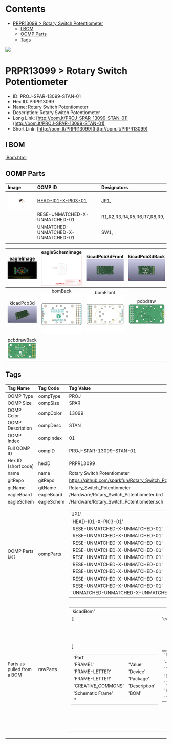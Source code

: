 



Contents
========

* [PRPR13099 > Rotary Switch Potentiometer](#prpr13099--rotary-switch-potentiometer)
	* [I BOM](#i-bom)
	* [OOMP Parts](#oomp-parts)
	* [Tags](#tags)
  
![][im]
# PRPR13099 > Rotary Switch Potentiometer

- ID: PROJ-SPAR-13099-STAN-01
- Hex ID: PRPR13099
- Name: Rotary Switch Potentiometer
- Description: Rotary Switch Potentiometer
- Long Link: [http://oom.lt/PROJ-SPAR-13099-STAN-01](http://oom.lt/PROJ-SPAR-13099-STAN-01)
- Short Link: [http://oom.lt/PRPR13099](http://oom.lt/PRPR13099)

## I BOM
  
[iBom.html](https://htmlpreview.github.io/?https://github.com/oomlout/oomlout_OOMP_projects_V2/blob/main/PROJ/SPAR/13099/STAN/01/ibom.html)
## OOMP Parts
  

|Image|OOMP ID|Designators|
| :--- | :--- | :--- |
|[![](https://raw.githubusercontent.com/oomlout/oomlout_OOMP_parts_V2/main/HEAD/I01/X/PI03/01/image_140.jpg)](https://github.com/oomlout/oomlout_OOMP_parts_V2/tree/main/HEAD/I01/X/PI03/01/)|[HEAD-I01-X-PI03-01](https://github.com/oomlout/oomlout_OOMP_parts_V2/tree/main/HEAD/I01/X/PI03/01/)|[JP1,](https://github.com/oomlout/oomlout_OOMP_parts_V2/tree/main/HEAD/I01/X/PI03/01/)|
|![]()|RESE-UNMATCHED-X-UNMATCHED-01|R1,R2,R3,R4,R5,R6,R7,R8,R9,|
|![]()|UNMATCHED-UNMATCHED-X-UNMATCHED-01|SW1,|
||||
  

|eagleImage<br>[![](https://raw.githubusercontent.com/oomlout/oomlout_OOMP_projects_V2/main/PROJ/SPAR/13099/STAN/01/eagleImage_140.png)](https://github.com/oomlout/oomlout_OOMP_projects_V2/tree/main/PROJ/SPAR/13099/STAN/01/eagleImage.png)|eagleSchemImage<br>[![](https://raw.githubusercontent.com/oomlout/oomlout_OOMP_projects_V2/main/PROJ/SPAR/13099/STAN/01/eagleSchemImage_140.png)](https://github.com/oomlout/oomlout_OOMP_projects_V2/tree/main/PROJ/SPAR/13099/STAN/01/eagleSchemImage.png)|kicadPcb3dFront<br>[![](https://raw.githubusercontent.com/oomlout/oomlout_OOMP_projects_V2/main/PROJ/SPAR/13099/STAN/01/kicadPcb3dFront_140.png)](https://github.com/oomlout/oomlout_OOMP_projects_V2/tree/main/PROJ/SPAR/13099/STAN/01/kicadPcb3dFront.png)|kicadPcb3dBack<br>[![](https://raw.githubusercontent.com/oomlout/oomlout_OOMP_projects_V2/main/PROJ/SPAR/13099/STAN/01/kicadPcb3dBack_140.png)](https://github.com/oomlout/oomlout_OOMP_projects_V2/tree/main/PROJ/SPAR/13099/STAN/01/kicadPcb3dBack.png)|
| :---: | :---: | :---: | :---: |
|kicadPcb3d<br>[![](https://raw.githubusercontent.com/oomlout/oomlout_OOMP_projects_V2/main/PROJ/SPAR/13099/STAN/01/kicadPcb3d_140.png)](https://github.com/oomlout/oomlout_OOMP_projects_V2/tree/main/PROJ/SPAR/13099/STAN/01/kicadPcb3d.png)|bomBack<br>[![](https://raw.githubusercontent.com/oomlout/oomlout_OOMP_projects_V2/main/PROJ/SPAR/13099/STAN/01/bomBack_140.png)](https://github.com/oomlout/oomlout_OOMP_projects_V2/tree/main/PROJ/SPAR/13099/STAN/01/bomBack.png)|bomFront<br>[![](https://raw.githubusercontent.com/oomlout/oomlout_OOMP_projects_V2/main/PROJ/SPAR/13099/STAN/01/bomFront_140.png)](https://github.com/oomlout/oomlout_OOMP_projects_V2/tree/main/PROJ/SPAR/13099/STAN/01/bomFront.png)|pcbdraw<br>[![](https://raw.githubusercontent.com/oomlout/oomlout_OOMP_projects_V2/main/PROJ/SPAR/13099/STAN/01/pcbdraw_140.png)](https://github.com/oomlout/oomlout_OOMP_projects_V2/tree/main/PROJ/SPAR/13099/STAN/01/pcbdraw.svg)|
|pcbdrawBack<br>[![](https://raw.githubusercontent.com/oomlout/oomlout_OOMP_projects_V2/main/PROJ/SPAR/13099/STAN/01/pcbdrawBack_140.png)](https://github.com/oomlout/oomlout_OOMP_projects_V2/tree/main/PROJ/SPAR/13099/STAN/01/pcbdrawBack.svg)||||

## Tags
  

|Tag Name|Tag Code|Tag Value|
| :--- | :--- | :--- |
|OOMP Type|oompType|PROJ|
|OOMP Size|oompSize|SPAR|
|OOMP Color|oompColor|13099|
|OOMP Description|oompDesc|STAN|
|OOMP Index|oompIndex|01|
|Full OOMP ID|oompID|PROJ-SPAR-13099-STAN-01|
|Hex ID (short code)|hexID|PRPR13099|
|name|name|Rotary Switch Potentiometer|
|gitRepo|gitRepo|https://github.com/sparkfun/Rotary_Switch_Potentiometer|
|gitName|gitName|Rotary_Switch_Potentiometer|
|eagleBoard|eagleBoard|/Hardware/Rotary_Switch_Potentiometer.brd|
|eagleSchem|eagleSchem|/Hardware/Rotary_Switch_Potentiometer.sch|
|OOMP Parts List|oompParts|<table><tr><td>'JP1'</td></tr><tr><td> 'HEAD-I01-X-PI03-01'</td><td> 'R1'</td></tr><tr><td> 'RESE-UNMATCHED-X-UNMATCHED-01'</td><td> 'R2'</td></tr><tr><td> 'RESE-UNMATCHED-X-UNMATCHED-01'</td><td> 'R3'</td></tr><tr><td> 'RESE-UNMATCHED-X-UNMATCHED-01'</td><td> 'R4'</td></tr><tr><td> 'RESE-UNMATCHED-X-UNMATCHED-01'</td><td> 'R5'</td></tr><tr><td> 'RESE-UNMATCHED-X-UNMATCHED-01'</td><td> 'R6'</td></tr><tr><td> 'RESE-UNMATCHED-X-UNMATCHED-01'</td><td> 'R7'</td></tr><tr><td> 'RESE-UNMATCHED-X-UNMATCHED-01'</td><td> 'R8'</td></tr><tr><td> 'RESE-UNMATCHED-X-UNMATCHED-01'</td><td> 'R9'</td></tr><tr><td> 'RESE-UNMATCHED-X-UNMATCHED-01'</td><td> 'SW1'</td></tr><tr><td> 'UNMATCHED-UNMATCHED-X-UNMATCHED-01'</td></tr></table>|
|Parts as pulled from a BOM|rawParts|<table><tr><td>'kicadBom'</td></tr><tr><td> []</td><td> 'eagleBom'</td></tr><tr><td> [<table><tr><td>'Part'</td></tr><tr><td> 'FRAME1'</td><td> 'Value'</td></tr><tr><td> 'FRAME-LETTER'</td><td> 'Device'</td></tr><tr><td> 'FRAME-LETTER'</td><td> 'Package'</td></tr><tr><td> 'CREATIVE_COMMONS'</td><td> 'Description'</td></tr><tr><td> 'Schematic Frame'</td><td> 'BOM'</td></tr><tr><td> ''</td></tr></table></td><td> <table><tr><td>'Part'</td></tr><tr><td> 'JP1'</td><td> 'Value'</td></tr><tr><td> ''</td><td> 'Device'</td></tr><tr><td> 'M031X03_NO_SILK'</td><td> 'Package'</td></tr><tr><td> '1X03_NO_SILK'</td><td> 'Description'</td></tr><tr><td> 'Header 3'</td><td> 'BOM'</td></tr><tr><td> ''</td></tr></table></td><td> <table><tr><td>'Part'</td></tr><tr><td> 'LOGO1'</td><td> 'Value'</td></tr><tr><td> 'OSHW-LOGOM'</td><td> 'Device'</td></tr><tr><td> 'OSHW-LOGOM'</td><td> 'Package'</td></tr><tr><td> 'OSHW-LOGO-M'</td><td> 'Description'</td></tr><tr><td> 'Open Source Hardware Logo This logo indicates the piece of hardware it is found on incorporates a OSHW license and/or adheres to the definition of open source hardware found here</td></tr><tr><td> http</td></tr><tr><td>//freedomdefined.org/OSHW'</td><td> 'BOM'</td></tr><tr><td> ''</td></tr></table></td><td> <table><tr><td>'Part'</td></tr><tr><td> 'LOGO3'</td><td> 'Value'</td></tr><tr><td> 'SFE_LOGO_NAME.1_INCH'</td><td> 'Device'</td></tr><tr><td> 'SFE_LOGO_NAME.1_INCH'</td><td> 'Package'</td></tr><tr><td> 'SFE_LOGO_NAME_.1'</td><td> 'Description'</td></tr><tr><td> 'SFE Logo</td><td> name only'</td><td> 'BOM'</td></tr><tr><td> ''</td></tr></table></td><td> <table><tr><td>'Part'</td></tr><tr><td> 'R1'</td><td> 'Value'</td></tr><tr><td> ''</td><td> 'Device'</td></tr><tr><td> 'RESISTORPTH-1/4W-VERT-KIT'</td><td> 'Package'</td></tr><tr><td> 'AXIAL-0.1EZ'</td><td> 'Description'</td></tr><tr><td> 'Resistor'</td><td> 'BOM'</td></tr><tr><td> ''</td></tr></table></td><td> <table><tr><td>'Part'</td></tr><tr><td> 'R2'</td><td> 'Value'</td></tr><tr><td> ''</td><td> 'Device'</td></tr><tr><td> 'RESISTORPTH-1/4W-VERT-KIT'</td><td> 'Package'</td></tr><tr><td> 'AXIAL-0.1EZ'</td><td> 'Description'</td></tr><tr><td> 'Resistor'</td><td> 'BOM'</td></tr><tr><td> ''</td></tr></table></td><td> <table><tr><td>'Part'</td></tr><tr><td> 'R3'</td><td> 'Value'</td></tr><tr><td> ''</td><td> 'Device'</td></tr><tr><td> 'RESISTORPTH-1/4W-VERT-KIT'</td><td> 'Package'</td></tr><tr><td> 'AXIAL-0.1EZ'</td><td> 'Description'</td></tr><tr><td> 'Resistor'</td><td> 'BOM'</td></tr><tr><td> ''</td></tr></table></td><td> <table><tr><td>'Part'</td></tr><tr><td> 'R4'</td><td> 'Value'</td></tr><tr><td> ''</td><td> 'Device'</td></tr><tr><td> 'RESISTORPTH-1/4W-VERT-KIT'</td><td> 'Package'</td></tr><tr><td> 'AXIAL-0.1EZ'</td><td> 'Description'</td></tr><tr><td> 'Resistor'</td><td> 'BOM'</td></tr><tr><td> ''</td></tr></table></td><td> <table><tr><td>'Part'</td></tr><tr><td> 'R5'</td><td> 'Value'</td></tr><tr><td> ''</td><td> 'Device'</td></tr><tr><td> 'RESISTORPTH-1/4W-VERT-KIT'</td><td> 'Package'</td></tr><tr><td> 'AXIAL-0.1EZ'</td><td> 'Description'</td></tr><tr><td> 'Resistor'</td><td> 'BOM'</td></tr><tr><td> ''</td></tr></table></td><td> <table><tr><td>'Part'</td></tr><tr><td> 'R6'</td><td> 'Value'</td></tr><tr><td> ''</td><td> 'Device'</td></tr><tr><td> 'RESISTORPTH-1/4W-VERT-KIT'</td><td> 'Package'</td></tr><tr><td> 'AXIAL-0.1EZ'</td><td> 'Description'</td></tr><tr><td> 'Resistor'</td><td> 'BOM'</td></tr><tr><td> ''</td></tr></table></td><td> <table><tr><td>'Part'</td></tr><tr><td> 'R7'</td><td> 'Value'</td></tr><tr><td> ''</td><td> 'Device'</td></tr><tr><td> 'RESISTORPTH-1/4W-VERT-KIT'</td><td> 'Package'</td></tr><tr><td> 'AXIAL-0.1EZ'</td><td> 'Description'</td></tr><tr><td> 'Resistor'</td><td> 'BOM'</td></tr><tr><td> ''</td></tr></table></td><td> <table><tr><td>'Part'</td></tr><tr><td> 'R8'</td><td> 'Value'</td></tr><tr><td> ''</td><td> 'Device'</td></tr><tr><td> 'RESISTORPTH-1/4W-VERT-KIT'</td><td> 'Package'</td></tr><tr><td> 'AXIAL-0.1EZ'</td><td> 'Description'</td></tr><tr><td> 'Resistor'</td><td> 'BOM'</td></tr><tr><td> ''</td></tr></table></td><td> <table><tr><td>'Part'</td></tr><tr><td> 'R9'</td><td> 'Value'</td></tr><tr><td> ''</td><td> 'Device'</td></tr><tr><td> 'RESISTORPTH-1/4W-VERT-KIT'</td><td> 'Package'</td></tr><tr><td> 'AXIAL-0.1EZ'</td><td> 'Description'</td></tr><tr><td> 'Resistor'</td><td> 'BOM'</td></tr><tr><td> ''</td></tr></table></td><td> <table><tr><td>'Part'</td></tr><tr><td> 'STANDOFF1'</td><td> 'Value'</td></tr><tr><td> 'STAND-OFF'</td><td> 'Device'</td></tr><tr><td> 'STAND-OFF'</td><td> 'Package'</td></tr><tr><td> 'STAND-OFF'</td><td> 'Description'</td></tr><tr><td> '#4 Stand Off'</td><td> 'BOM'</td></tr><tr><td> ''</td></tr></table></td><td> <table><tr><td>'Part'</td></tr><tr><td> 'STANDOFF2'</td><td> 'Value'</td></tr><tr><td> 'STAND-OFF'</td><td> 'Device'</td></tr><tr><td> 'STAND-OFF'</td><td> 'Package'</td></tr><tr><td> 'STAND-OFF'</td><td> 'Description'</td></tr><tr><td> '#4 Stand Off'</td><td> 'BOM'</td></tr><tr><td> ''</td></tr></table></td><td> <table><tr><td>'Part'</td></tr><tr><td> 'STANDOFF5'</td><td> 'Value'</td></tr><tr><td> 'STAND-OFF'</td><td> 'Device'</td></tr><tr><td> 'STAND-OFF'</td><td> 'Package'</td></tr><tr><td> 'STAND-OFF'</td><td> 'Description'</td></tr><tr><td> '#4 Stand Off'</td><td> 'BOM'</td></tr><tr><td> ''</td></tr></table></td><td> <table><tr><td>'Part'</td></tr><tr><td> 'STANDOFF6'</td><td> 'Value'</td></tr><tr><td> 'STAND-OFF'</td><td> 'Device'</td></tr><tr><td> 'STAND-OFF'</td><td> 'Package'</td></tr><tr><td> 'STAND-OFF'</td><td> 'Description'</td></tr><tr><td> '#4 Stand Off'</td><td> 'BOM'</td></tr><tr><td> ''</td></tr></table></td><td> <table><tr><td>'Part'</td></tr><tr><td> 'SW1'</td><td> 'Value'</td></tr><tr><td> '1x10'</td><td> 'Device'</td></tr><tr><td> 'SWITCH_ROTARY_1X10KIT'</td><td> 'Package'</td></tr><tr><td> 'ROTARY_SWITCH_1X10_KIT'</td><td> 'Description'</td></tr><tr><td> 'SWCH-12120'</td><td> 'BOM'</td></tr><tr><td> 'SWCH-12120'</td></tr></table>]</td></tr></table>|
||||



[im]: kicadPcb3d_450.png
